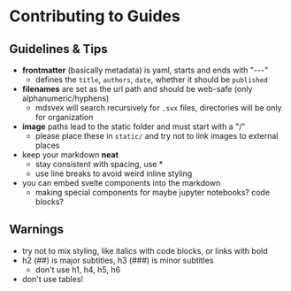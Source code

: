 # Contributing to Guides

## Guidelines & Tips

- **frontmatter** (basically metadata) is yaml, starts and ends with "---"
  - defines the `title`, `authors`, `date`, whether it should be `published`
- **filenames** are set as the url path and should be web-safe (only alphanumeric/hyphens)
  - mdsvex will search recursively for `.svx` files, directories will be only for organization
- **image** paths lead to the static folder and must start with a "/"
  - please place these in `static/` and try not to link images to external places
- keep your markdown **neat**
  - stay consistent with spacing, use \*
  - use line breaks to avoid weird inline styling
- you can embed svelte components into the markdown
  - making special components for maybe jupyter notebooks? code blocks?

## Warnings

- try not to mix styling, like italics with code blocks, or links with bold
- h2 (##) is major subtitles, h3 (###) is minor subtitles
  - don't use h1, h4, h5, h6
- don't use tables!
